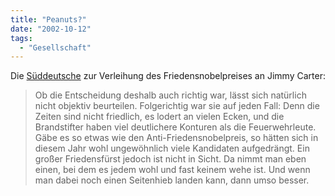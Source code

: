 ```yaml
---
title: "Peanuts?"
date: "2002-10-12"
tags:
  - "Gesellschaft"
---
```


Die [Süddeutsche](https://web.archive.org/web/20040925030712/http://www.sueddeutsche.de/aktuell/sz/getArticleSZ.php?artikel=artikel1563.php "Süddeutsche Zeitung - Das Jahr der Brandstifter") zur Verleihung des Friedensnobelpreises an Jimmy Carter:

> Ob die Entscheidung deshalb auch richtig war, lässt sich natürlich nicht objektiv beurteilen. Folgerichtig war sie auf jeden Fall: Denn die Zeiten sind nicht friedlich, es lodert an vielen Ecken, und die Brandstifter haben viel deutlichere Konturen als die Feuerwehrleute. Gäbe es so etwas wie den Anti-Friedensnobelpreis, so hätten sich in diesem Jahr wohl ungewöhnlich viele Kandidaten aufgedrängt. Ein großer Friedensfürst jedoch ist nicht in Sicht. Da nimmt man eben einen, bei dem es jedem wohl und fast keinem wehe ist. Und wenn man dabei noch einen Seitenhieb landen kann, dann umso besser.

